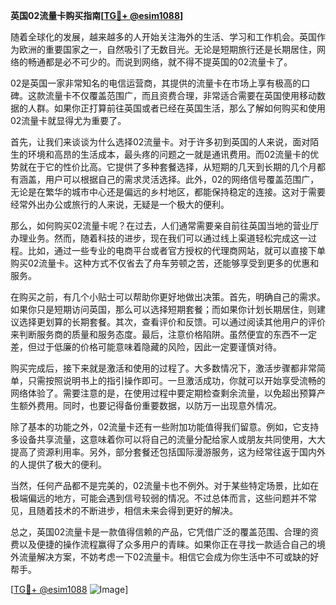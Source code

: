 **英国02流量卡购买指南[[TG💪+ @esim1088](https://t.me/s/esim1088)]**

随着全球化的发展，越来越多的人开始关注海外的生活、学习和工作机会。英国作为欧洲的重要国家之一，自然吸引了无数目光。无论是短期旅行还是长期居住，网络的畅通都是必不可少的。而说到网络，就不得不提英国的02流量卡了。

02是英国一家非常知名的电信运营商，其提供的流量卡在市场上享有极高的口碑。这款流量卡不仅覆盖范围广，而且资费合理，非常适合需要在英国使用移动数据的人群。如果你正打算前往英国或者已经在英国生活，那么了解如何购买和使用02流量卡就显得尤为重要了。

首先，让我们来谈谈为什么选择02流量卡。对于许多初到英国的人来说，面对陌生的环境和高昂的生活成本，最头疼的问题之一就是通讯费用。而02流量卡的优势就在于它的性价比高。它提供了多种套餐选择，从短期的几天到长期的几个月都有涵盖，用户可以根据自己的需求灵活选择。此外，02的网络信号覆盖范围广，无论是在繁华的城市中心还是偏远的乡村地区，都能保持稳定的连接。这对于需要经常外出办公或旅行的人来说，无疑是一个极大的便利。

那么，如何购买02流量卡呢？在过去，人们通常需要亲自前往英国当地的营业厅办理业务。然而，随着科技的进步，现在我们可以通过线上渠道轻松完成这一过程。比如，通过一些专业的电商平台或者官方授权的代理商网站，就可以直接下单购买02流量卡。这种方式不仅省去了舟车劳顿之苦，还能够享受到更多的优惠和服务。

在购买之前，有几个小贴士可以帮助你更好地做出决策。首先，明确自己的需求。如果你只是短期访问英国，那么可以选择短期套餐；而如果你计划长期居住，则建议选择更划算的长期套餐。其次，查看评价和反馈。可以通过阅读其他用户的评价来判断服务商的质量和服务态度。最后，注意价格陷阱。虽然便宜的东西不一定差，但过于低廉的价格可能意味着隐藏的风险，因此一定要谨慎对待。

购买完成后，接下来就是激活和使用的过程了。大多数情况下，激活步骤都非常简单，只需按照说明书上的指引操作即可。一旦激活成功，你就可以开始享受流畅的网络体验了。需要注意的是，在使用过程中要定期检查剩余流量，以免超出预算产生额外费用。同时，也要记得备份重要数据，以防万一出现意外情况。

除了基本的功能之外，02流量卡还有一些附加功能值得我们留意。例如，它支持多设备共享流量，这意味着你可以将自己的流量分配给家人或朋友共同使用，大大提高了资源利用率。另外，部分套餐还包括国际漫游服务，这为经常往返于国内外的人提供了极大的便利。

当然，任何产品都不是完美的，02流量卡也不例外。对于某些特定场景，比如在极端偏远的地方，可能会遇到信号较弱的情况。不过总体而言，这些问题并不常见，且随着技术的不断进步，相信未来会得到更好的解决。

总之，英国02流量卡是一款值得信赖的产品，它凭借广泛的覆盖范围、合理的资费以及便捷的操作流程赢得了众多用户的青睐。如果你正在寻找一款适合自己的境外流量解决方案，不妨考虑一下02流量卡。相信它会成为你生活中不可或缺的好帮手。

[[TG💪+ @esim1088](https://t.me/s/esim1088) ![Image](https://i.postimg.cc/4NQfJmqS/Snipaste-2025-05-13-00-14-12.png)]